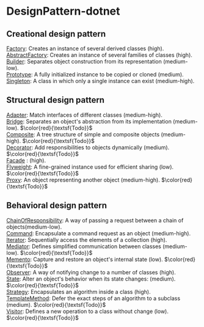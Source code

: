 # DesignPattern-dotnet
## Creational design pattern
[Factory](https://github.com/xulongjun/DesignPattern-Dotnet/blob/main/Creational/Factory/docs/README.md): Creates an instance of several derived classes (high). <br>
[AbstractFactory](https://github.com/xulongjun/DesignPattern-Dotnet/blob/main/Creational/AbstractFactory/docs/README.md): Creates an instance of several families of classes (high). <br>
[Builder](https://github.com/xulongjun/DesignPattern-Dotnet/blob/main/Creational/Builder/docs/README.md):  Separates object construction from its representation (medium-low).<br>
[Prototype](https://github.com/xulongjun/DesignPattern-Dotnet/blob/main/Creational/Prototype/docs/README.md):  A fully initialized instance to be copied or cloned (medium).<br>
[Singleton](https://github.com/xulongjun/DesignPattern-Dotnet/blob/main/Creational/Singleton/docs/README.md):  A class in which only a single instance can exist (medium-high).<br>

## Structural design pattern
[Adapter](https://github.com/xulongjun/DesignPattern-Dotnet/blob/main/Structural/Adapter/docs/README.md): Match interfaces of different classes (medium-high).<br> 
[Bridge](https://github.com/xulongjun/DesignPattern-Dotnet/blob/main/Structural/Bridge/docs/README.md): Separates an object's abstraction from its implementation (medium-low). $\color{red}{\textsf{Todo}}$<br>
[Composite](https://github.com/xulongjun/DesignPattern-Dotnet/blob/main/Structural/Composite/docs/README.md): A tree structure of simple and composite objects (medium-high). $\color{red}{\textsf{Todo}}$<br>
[Decorator](https://github.com/xulongjun/DesignPattern-Dotnet/blob/main/Structural/Decorator/docs/README.md): Add responsibilities to objects dynamically (medium). $\color{red}{\textsf{Todo}}$<br>
[Facade](https://github.com/xulongjun/DesignPattern-Dotnet/blob/main/Structural/Facade/docs/README.md) : (high).<br>
[Flyweight](https://github.com/xulongjun/DesignPattern-Dotnet/blob/main/Structural/Flyweight/docs/README.md): A fine-grained instance used for efficient sharing (low). $\color{red}{\textsf{Todo}}$<br>
[Proxy](https://github.com/xulongjun/DesignPattern-Dotnet/blob/main/Structural/Proxy/docs/README.md): An object representing another object (medium-high). $\color{red}{\textsf{Todo}}$<br>

## Behavioral design pattern
[ChainOfResponsibility](https://github.com/xulongjun/DesignPattern-Dotnet/blob/main/Behavioral/ChainOfResponsibility/docs/README.md): A way of passing a request between a chain of objects(medium-low). <br>
[Command](https://github.com/xulongjun/DesignPattern-Dotnet/blob/main/Behavioral/Command/docs/README.md): Encapsulate a command request as an object (medium-high). <br>
[Iterator](https://github.com/xulongjun/DesignPattern-Dotnet/blob/main/Behavioral/Iterator/docs/README.md): Sequentially access the elements of a collection (high).<br>
[Mediator](https://github.com/xulongjun/DesignPattern-Dotnet/blob/main/Behavioral/Mediator/docs/README.md): Defines simplified communication between classes (medium-low). $\color{red}{\textsf{Todo}}$<br>
[Memento](https://github.com/xulongjun/DesignPattern-Dotnet/blob/main/Behavioral/Memento/docs/README.md): Capture and restore an object's internal state (low). $\color{red}{\textsf{Todo}}$<br>
[Observer](https://github.com/xulongjun/DesignPattern-Dotnet/blob/main/Behavioral/Observer/docs/README.md): A way of notifying change to a number of classes (high).<br>
[State](https://github.com/xulongjun/DesignPattern-Dotnet/blob/main/Behavioral/State/docs/README.md): Alter an object's behavior when its state changes: (medium). $\color{red}{\textsf{Todo}}$<br>
[Strategy](https://github.com/xulongjun/DesignPattern-Dotnet/blob/main/Behavioral/Strategy/docs/README.md): Encapsulates an algorithm inside a class (high). <br>
[TemplateMethod](https://github.com/xulongjun/DesignPattern-Dotnet/blob/main/Behavioral/TemplateMethod/docs/README.md): Defer the exact steps of an algorithm to a subclass (medium). $\color{red}{\textsf{Todo}}$<br>
[Visitor](https://github.com/xulongjun/DesignPattern-Dotnet/blob/main/Behavioral/Visitor/docs/README.md): Defines a new operation to a class without change (low). $\color{red}{\textsf{Todo}}$<br>
